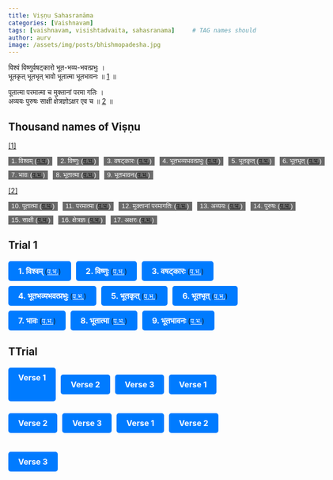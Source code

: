 ```yaml
---
title: Viṣṇu Sahasranāma
categories: [Vaishnavam]
tags: [vaishnavam, visishtadvaita, sahasranama]     # TAG names should always be lowercase
author: aurv
image: /assets/img/posts/bhishmopadesha.jpg
---
```


<div id="s1" style="position: absolute; left: -9999px;">Placeholder</div>

विश्वं विष्णुर्वषट्कारो भूत-भव्य-भवत्प्रभुः ।\
भूतकृत् भूतभृत् भावो भूतात्मा भूतभावनः ॥ [1](#n1) ॥

<div id="s2" style="position: absolute; left: -9999px;">Placeholder</div>

पूतात्मा परमात्मा च मुक्तानां परमा गतिः ।\
अव्ययः पुरुषः साक्षी क्षेत्रज्ञोऽक्षर एव च ॥ [2](#n2) ॥

## Thousand names of Viṣṇu

<div id="n1" style="position: absolute; left: -9999px;">Placeholder</div>

[[1]](#s1)

<div style="display: flex; gap: 10px; white-space: nowrap; margin-bottom: 10px;">
  <button style="background-color: #6a6a6a; color: white; border: black;">1. विश्वम् (<a target="_blank" href="https://aurvadahana.github.io/posts/vishnu-sahasranama-bgd-1/#tr1">प.भ.</a>)</button>
  <button style="background-color: #6a6a6a; color: white; border: black;">2. विष्णुः (<a target="_blank" href="https://aurvadahana.github.io/posts/vishnu-sahasranama-bgd-1/#tr2">प.भ.</a>)</button>
  <button style="background-color: #6a6a6a; color: white; border: black;">3. वषट्कारः (<a target="_blank" href="https://aurvadahana.github.io/posts/vishnu-sahasranama-bgd-1/#tr3">प.भ.</a>)</button>
  <button style="background-color: #6a6a6a; color: white; border: black;">4. भूतभव्यभवत्प्रभुः (<a target="_blank" href="https://aurvadahana.github.io/posts/vishnu-sahasranama-bgd-1/#tr4">प.भ.</a>)</button>
  <button style="background-color: #6a6a6a; color: white; border: black;">5. भूतकृत् (<a target="_blank" href="https://aurvadahana.github.io/posts/vishnu-sahasranama-bgd-1/#tr5">प.भ.</a>)</button>
  <button style="background-color: #6a6a6a; color: white; border: black;">6. भूतभृत् (<a target="_blank" href="https://aurvadahana.github.io/posts/vishnu-sahasranama-bgd-1/#tr6">प.भ.</a>)</button>
</div>

<div style="display: flex; gap: 10px; white-space: nowrap; margin-bottom: 10px;">
  <button style="background-color: #6a6a6a; color: white; border: black;">7. भावः (<a target="_blank" href="https://aurvadahana.github.io/posts/vishnu-sahasranama-bgd-1/#tr7">प.भ.</a>)</button>
  <button style="background-color: #6a6a6a; color: white; border: black;">8. भूतात्मा (<a target="_blank" href="https://aurvadahana.github.io/posts/vishnu-sahasranama-bgd-1/#tr8">प.भ.</a>)</button>
  <button style="background-color: #6a6a6a; color: white; border: black;">9. भूतभावनः(<a target="_blank" href="https://aurvadahana.github.io/posts/vishnu-sahasranama-bgd-1/#tr9">प.भ.</a>)</button>
</div>

<div id="n2" style="position: absolute; left: -9999px;">Placeholder</div>

[[2]](#s2)

<div style="display: flex; gap: 10px; white-space: nowrap; margin-bottom: 10px;">
  <button style="background-color: #6a6a6a; color: white; border: black;">10. पूतात्मा (<a target="_blank" href="https://aurvadahana.github.io/posts/vishnu-sahasranama-bgd-2/#tr10">प.भ.</a>)</button>
  <button style="background-color: #6a6a6a; color: white; border: black;">11. परमात्मा (<a target="_blank" href="https://aurvadahana.github.io/posts/vishnu-sahasranama-bgd-2/#tr11">प.भ.</a>)</button>
  <button style="background-color: #6a6a6a; color: white; border: black;">12. मुक्तानां परमागतिः (<a target="_blank" href="https://aurvadahana.github.io/posts/vishnu-sahasranama-bgd-2/#tr12">प.भ.</a>)</button>
  <button style="background-color: #6a6a6a; color: white; border: black;">13. अव्ययः (<a target="_blank" href="https://aurvadahana.github.io/posts/vishnu-sahasranama-bgd-2/#tr13">प.भ.</a>)</button>
  <button style="background-color: #6a6a6a; color: white; border: black;">14. पुरुषः (<a target="_blank" href="https://aurvadahana.github.io/posts/vishnu-sahasranama-bgd-2/#tr14">प.भ.</a>)</button>
</div>

<div style="display: flex; gap: 10px; white-space: nowrap; margin-bottom: 10px;">
  <button style="background-color: #6a6a6a; color: white; border: black;">15. साक्षी (<a target="_blank" href="https://aurvadahana.github.io/posts/vishnu-sahasranama-bgd-2/#tr15">प.भ.</a>)</button>
  <button style="background-color: #6a6a6a; color: white; border: black;">16. क्षेत्रज्ञः (<a target="_blank" href="https://aurvadahana.github.io/posts/vishnu-sahasranama-bgd-2/#tr16">प.भ.</a>)</button>
  <button style="background-color: #6a6a6a; color: white; border: black;">17. अक्षरः (<a target="_blank" href="https://aurvadahana.github.io/posts/vishnu-sahasranama-bgd-2/#tr17">प.भ.</a>)</button>
</div>

## Trial 1

<div style="display: flex; flex-wrap: wrap; gap: 10px; margin-top: 20px;">
  <div style="display: inline-block; padding: 10px 20px; background-color: #007bff; border-radius: 5px;">
    <span style="color: white; font-size: 16px; font-weight: bold;">1. विश्वम् </span>
    (<a target="_blank" href="https://aurvadahana.github.io/posts/vishnu-sahasranama-bgd-1/#tr1" style="color: white; text-decoration: underline;">प.भ.</a>)
  </div>
  
  <div style="display: inline-block; padding: 10px 20px; background-color: #007bff; border-radius: 5px;">
    <span style="color: white; font-size: 16px; font-weight: bold;">2. विष्णुः </span>
    (<a target="_blank" href="https://aurvadahana.github.io/posts/vishnu-sahasranama-bgd-1/#tr2" style="color: white; text-decoration: underline;">प.भ.</a>)
  </div>
  
  <div style="display: inline-block; padding: 10px 20px; background-color: #007bff; border-radius: 5px;">
    <span style="color: white; font-size: 16px; font-weight: bold;">3. वषट्कारः </span>
    (<a target="_blank" href="https://aurvadahana.github.io/posts/vishnu-sahasranama-bgd-1/#tr3" style="color: white; text-decoration: underline;">प.भ.</a>)
  </div>

  <div style="display: inline-block; padding: 10px 20px; background-color: #007bff; border-radius: 5px;">
    <span style="color: white; font-size: 16px; font-weight: bold;">4. भूतभव्यभवत्प्रभुः </span>
    (<a target="_blank" href="https://aurvadahana.github.io/posts/vishnu-sahasranama-bgd-1/#tr4" style="color: white; text-decoration: underline;">प.भ.</a>)
  </div>
  
  <div style="display: inline-block; padding: 10px 20px; background-color: #007bff; border-radius: 5px;">
    <span style="color: white; font-size: 16px; font-weight: bold;">5. भूतकृत् </span>
    (<a target="_blank" href="https://aurvadahana.github.io/posts/vishnu-sahasranama-bgd-1/#tr5" style="color: white; text-decoration: underline;">प.भ.</a>)
  </div>
  
  <div style="display: inline-block; padding: 10px 20px; background-color: #007bff; border-radius: 5px;">
    <span style="color: white; font-size: 16px; font-weight: bold;">6. भूतभृत् </span>
    (<a target="_blank" href="https://aurvadahana.github.io/posts/vishnu-sahasranama-bgd-1/#tr6" style="color: white; text-decoration: underline;">प.भ.</a>)
  </div>

  <div style="display: inline-block; padding: 10px 20px; background-color: #007bff; border-radius: 5px;">
    <span style="color: white; font-size: 16px; font-weight: bold;">7. भावः </span>
    (<a target="_blank" href="https://aurvadahana.github.io/posts/vishnu-sahasranama-bgd-1/#tr7" style="color: white; text-decoration: underline;">प.भ.</a>)
  </div>
  
  <div style="display: inline-block; padding: 10px 20px; background-color: #007bff; border-radius: 5px;">
    <span style="color: white; font-size: 16px; font-weight: bold;">8. भूतात्मा </span>
    (<a target="_blank" href="https://aurvadahana.github.io/posts/vishnu-sahasranama-bgd-1/#tr8" style="color: white; text-decoration: underline;">प.भ.</a>)
  </div>
  
  <div style="display: inline-block; padding: 10px 20px; background-color: #007bff; border-radius: 5px;">
    <span style="color: white; font-size: 16px; font-weight: bold;">9. भूतभावनः </span>
    (<a target="_blank" href="https://aurvadahana.github.io/posts/vishnu-sahasranama-bgd-1/#tr9" style="color: white; text-decoration: underline;">प.भ.</a>)
  </div>
  
  <!-- Add more items as needed -->
</div>

## TTrial

<div style="display: flex; flex-wrap: wrap; gap: 10px; margin-top: 20px;">
  <a href="https://aurvadahana.github.io/posts/vishnu-sahasranama-bgd-1/#tr1" target="_blank" style="
    display: inline-block;
    padding: 10px 20px;
    font-size: 16px;
    font-weight: bold;
    color: white;
    background-color: #007bff;
    border: none;
    border-radius: 5px;
    text-decoration: none;
    cursor: pointer;
  ">Verse 1</a>
  
  <a href="https://example.com/verse2" target="_blank" style="
    display: inline-block;
    padding: 10px 20px;
    font-size: 16px;
    font-weight: bold;
    color: white;
    background-color: #007bff;
    border: none;
    border-radius: 5px;
    text-decoration: none;
    cursor: pointer;
  ">Verse 2</a>
  
  <a href="https://example.com/verse3" target="_blank" style="
    display: inline-block;
    padding: 10px 20px;
    font-size: 16px;
    font-weight: bold;
    color: white;
    background-color: #007bff;
    border: none;
    border-radius: 5px;
    text-decoration: none;
    cursor: pointer;
  ">Verse 3</a>

  <a href="https://example.com/verse1" target="_blank" style="
    display: inline-block;
    padding: 10px 20px;
    font-size: 16px;
    font-weight: bold;
    color: white;
    background-color: #007bff;
    border: none;
    border-radius: 5px;
    text-decoration: none;
    cursor: pointer;
  ">Verse 1</a>
  
  <a href="https://example.com/verse2" target="_blank" style="
    display: inline-block;
    padding: 10px 20px;
    font-size: 16px;
    font-weight: bold;
    color: white;
    background-color: #007bff;
    border: none;
    border-radius: 5px;
    text-decoration: none;
    cursor: pointer;
  ">Verse 2</a>
  
  <a href="https://example.com/verse3" target="_blank" style="
    display: inline-block;
    padding: 10px 20px;
    font-size: 16px;
    font-weight: bold;
    color: white;
    background-color: #007bff;
    border: none;
    border-radius: 5px;
    text-decoration: none;
    cursor: pointer;
  ">Verse 3</a>

  <a href="https://example.com/verse1" target="_blank" style="
    display: inline-block;
    padding: 10px 20px;
    font-size: 16px;
    font-weight: bold;
    color: white;
    background-color: #007bff;
    border: none;
    border-radius: 5px;
    text-decoration: none;
    cursor: pointer;
  ">Verse 1</a>
  
  <a href="https://example.com/verse2" target="_blank" style="
    display: inline-block;
    padding: 10px 20px;
    font-size: 16px;
    font-weight: bold;
    color: white;
    background-color: #007bff;
    border: none;
    border-radius: 5px;
    text-decoration: none;
    cursor: pointer;
  ">Verse 2</a>
  
  <a href="https://example.com/verse3" target="_blank" style="
    display: inline-block;
    padding: 10px 20px;
    font-size: 16px;
    font-weight: bold;
    color: white;
    background-color: #007bff;
    border: none;
    border-radius: 5px;
    text-decoration: none;
    cursor: pointer;
  ">Verse 3</a>
  
</div>

